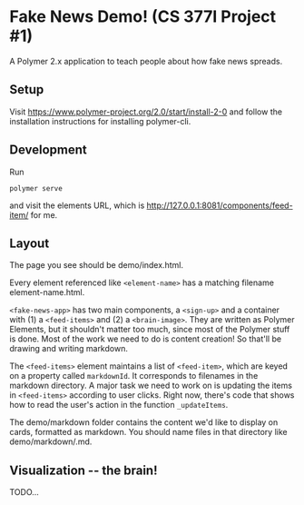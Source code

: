 # Fake News Demo! (CS 377I Project #1)

A Polymer 2.x application to teach people about how fake news spreads. 

## Setup
Visit https://www.polymer-project.org/2.0/start/install-2-0 and follow the installation instructions for installing polymer-cli. 

## Development
Run

```polymer serve```

and visit the elements URL, which is http://127.0.0.1:8081/components/feed-item/ for me. 

## Layout
The page you see should be demo/index.html. 

Every element referenced like `<element-name>` has a matching filename element-name.html. 

`<fake-news-app>` has two main components, a `<sign-up>` and a container with (1) a `<feed-items>` and (2) a `<brain-image>`. They are written as Polymer Elements, but it shouldn't matter too much, since most of the Polymer stuff is done. Most of the work we need to do is content creation! So that'll be drawing and writing markdown. 

The `<feed-items>` element maintains a list of `<feed-item>`, which are keyed on a property called `markdownId`. It corresponds to filenames in the markdown directory. A major task we need to work on is updating the items in `<feed-items>` according to user clicks. Right now, there's code that shows how to read the user's action in the function `_updateItems`. 

The demo/markdown folder contains the content we'd like to display on cards, formatted as markdown. You should name files in that directory like demo/markdown/<markdownId>.md. 

## Visualization -- the brain!
TODO...
  
  

